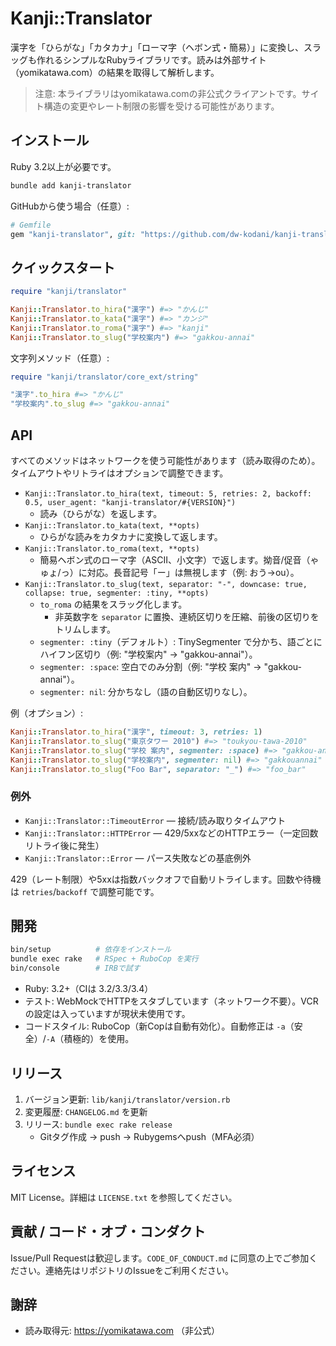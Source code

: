 # Kanji::Translator

漢字を「ひらがな」「カタカナ」「ローマ字（ヘボン式・簡易）」に変換し、スラッグも作れるシンプルなRubyライブラリです。読みは外部サイト（yomikatawa.com）の結果を取得して解析します。

> 注意: 本ライブラリはyomikatawa.comの非公式クライアントです。サイト構造の変更やレート制限の影響を受ける可能性があります。

## インストール

Ruby 3.2以上が必要です。

```bash
bundle add kanji-translator
```

GitHubから使う場合（任意）:

```ruby
# Gemfile
gem "kanji-translator", git: "https://github.com/dw-kodani/kanji-translator"
```

## クイックスタート

```ruby
require "kanji/translator"

Kanji::Translator.to_hira("漢字") #=> "かんじ"
Kanji::Translator.to_kata("漢字") #=> "カンジ"
Kanji::Translator.to_roma("漢字") #=> "kanji"
Kanji::Translator.to_slug("学校案内") #=> "gakkou-annai"
```

文字列メソッド（任意）:

```ruby
require "kanji/translator/core_ext/string"

"漢字".to_hira #=> "かんじ"
"学校案内".to_slug #=> "gakkou-annai"
```

## API

すべてのメソッドはネットワークを使う可能性があります（読み取得のため）。タイムアウトやリトライはオプションで調整できます。

- `Kanji::Translator.to_hira(text, timeout: 5, retries: 2, backoff: 0.5, user_agent: "kanji-translator/#{VERSION}")`
  - 読み（ひらがな）を返します。
- `Kanji::Translator.to_kata(text, **opts)`
  - ひらがな読みをカタカナに変換して返します。
- `Kanji::Translator.to_roma(text, **opts)`
  - 簡易ヘボン式のローマ字（ASCII、小文字）で返します。拗音/促音（ゃゅょ/っ）に対応。長音記号「ー」は無視します（例: おう→ou）。
- `Kanji::Translator.to_slug(text, separator: "-", downcase: true, collapse: true, segmenter: :tiny, **opts)`
  - `to_roma` の結果をスラッグ化します。
    - 非英数字を `separator` に置換、連続区切りを圧縮、前後の区切りをトリムします。
   - `segmenter: :tiny`（デフォルト）: TinySegmenter で分かち、語ごとにハイフン区切り（例: "学校案内" → "gakkou-annai"）。
   - `segmenter: :space`: 空白でのみ分割（例: "学校 案内" → "gakkou-annai"）。
   - `segmenter: nil`: 分かちなし（語の自動区切りなし）。

例（オプション）:

```ruby
Kanji::Translator.to_hira("漢字", timeout: 3, retries: 1)
Kanji::Translator.to_slug("東京タワー 2010") #=> "toukyou-tawa-2010"
Kanji::Translator.to_slug("学校 案内", segmenter: :space) #=> "gakkou-annai"
Kanji::Translator.to_slug("学校案内", segmenter: nil) #=> "gakkouannai"
Kanji::Translator.to_slug("Foo Bar", separator: "_") #=> "foo_bar"
```

### 例外

- `Kanji::Translator::TimeoutError` — 接続/読み取りタイムアウト
- `Kanji::Translator::HTTPError` — 429/5xxなどのHTTPエラー（一定回数リトライ後に発生）
- `Kanji::Translator::Error` — パース失敗などの基底例外

429（レート制限）や5xxは指数バックオフで自動リトライします。回数や待機は `retries`/`backoff` で調整可能です。

## 開発

```bash
bin/setup          # 依存をインストール
bundle exec rake   # RSpec + RuboCop を実行
bin/console        # IRBで試す
```

- Ruby: 3.2+（CIは 3.2/3.3/3.4）
- テスト: WebMockでHTTPをスタブしています（ネットワーク不要）。VCRの設定は入っていますが現状未使用です。
- コードスタイル: RuboCop（新Copは自動有効化）。自動修正は `-a`（安全）/`-A`（積極的）を使用。

## リリース

1. バージョン更新: `lib/kanji/translator/version.rb`
2. 変更履歴: `CHANGELOG.md` を更新
3. リリース: `bundle exec rake release`
   - Gitタグ作成 → push → Rubygemsへpush（MFA必須）

## ライセンス

MIT License。詳細は `LICENSE.txt` を参照してください。

## 貢献 / コード・オブ・コンダクト

Issue/Pull Requestは歓迎します。`CODE_OF_CONDUCT.md` に同意の上でご参加ください。連絡先はリポジトリのIssueをご利用ください。

## 謝辞

- 読み取得元: https://yomikatawa.com （非公式）
